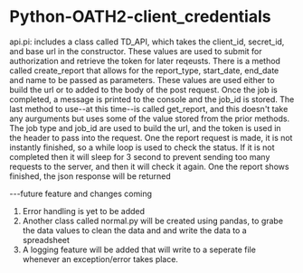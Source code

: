 # Python-OATH2-client_credentials
api.pi: includes a class called TD_API, which takes the client_id, secret_id, and base url in the constructor. 
These values are used to submit for authorization and retrieve the token for later reqeusts. 
  There is a method called create_report that allows for the report_type, start_date, end_date and name to be passed as parameters. These 
values are used either to build the url or to added to the body of the post request. Once the job is completed, a message is printed to the
console and the job_id is stored.
  The last method to use--at this time--is called get_report, and this doesn't take any aurguments but uses some of the value stored from the prior methods. 
 The job type and job_id are used to build the url, and the token is used in the header to pass into the request. One the report request is made, it is not 
 instantly finished, so a while loop is used to check the status. If it is not completed then it will sleep for 3 second to prevent sending too many requests
 to the server, and then it will check it again. One the report shows finished, the json response will be returned
 
 
 
 ---future feature and changes coming
 1) Error handling is yet to be added
 2) Another class called normal.py will be created using pandas, to grabe the data values to clean the data and
    and write the data to a spreadsheet
 3) A logging feature will be added that will write to a seperate file whenever an exception/error takes place. 
